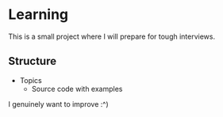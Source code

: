# Learning

This is a small project where I will prepare for tough interviews.

## Structure
- Topics
  - Source code with examples

I genuinely want to improve :^)
